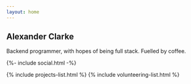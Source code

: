 ```yaml
---
layout: home
---
```



<div class="row header-wrapper justify-content-center">
  <div class="main jumbotron col-md-8 col-12">
    <div class="text-center">
      <h2>Alexander Clarke</h2>
      <p>
          Backend programmer, with hopes of being full stack.
          Fuelled by coffee.
      </p>
    </div>
    {%- include social.html -%}
  </div>
</div>


<div class="mainbody justify-content-center text-center">

  {% include projects-list.html %}
  {% include volunteering-list.html %}
</div>
